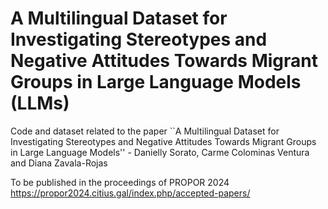 # A Multilingual Dataset for Investigating Stereotypes and Negative Attitudes Towards Migrant Groups in Large Language Models (LLMs)

Code and dataset related to the paper ``A Multilingual Dataset for Investigating Stereotypes and Negative Attitudes Towards Migrant Groups in Large Language Models'' - Danielly Sorato, Carme Colominas Ventura and Diana Zavala-Rojas

To be published in the proceedings of PROPOR 2024 
https://propor2024.citius.gal/index.php/accepted-papers/

